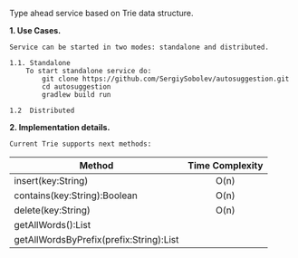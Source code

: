 Type ahead service based on Trie data structure.

**1. Use Cases.**

    Service can be started in two modes: standalone and distributed.

    1.1. Standalone
        To start standalone service do:
            git clone https://github.com/SergiySobolev/autosuggestion.git
            cd autosuggestion
            gradlew build run
    
    1.2  Distributed

**2. Implementation details.**

    Current Trie supports next methods:
    

| Method                                             | Time Complexity |
| ---------------------------------------------------|:---------------:|
| insert(key:String)                                 | O(n)            |
| contains(key:String):Boolean                       | O(n)            |
| delete(key:String)                                 | O(n)            |
| getAllWords():List<String>                         |                 |
| getAllWordsByPrefix(prefix:String):List<String>    |                 |

 
   